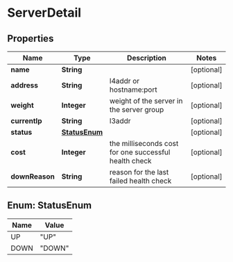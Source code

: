 
# ServerDetail

## Properties
Name | Type | Description | Notes
------------ | ------------- | ------------- | -------------
**name** | **String** |  |  [optional]
**address** | **String** | l4addr or hostname:port |  [optional]
**weight** | **Integer** | weight of the server in the server group |  [optional]
**currentIp** | **String** | l3addr |  [optional]
**status** | [**StatusEnum**](#StatusEnum) |  |  [optional]
**cost** | **Integer** | the milliseconds cost for one successful health check |  [optional]
**downReason** | **String** | reason for the last failed health check |  [optional]


<a name="StatusEnum"></a>
## Enum: StatusEnum
Name | Value
---- | -----
UP | &quot;UP&quot;
DOWN | &quot;DOWN&quot;



